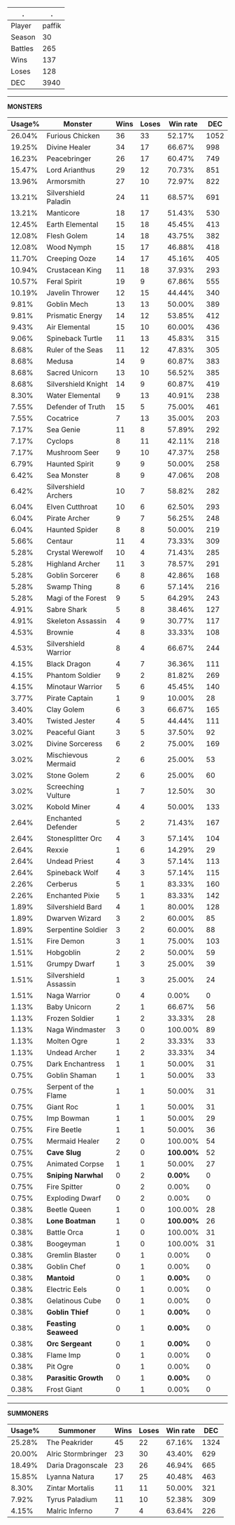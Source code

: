 .|.
|-|-
Player|paffik
Season|30
Battles|265
Wins|137
Loses|128
DEC|3940

---
**MONSTERS**

Usage%|Monster|Wins|Loses|Win rate|DEC|
-|-|-|-|-|-|
26.04%|Furious Chicken|36|33|52.17%|1052|
19.25%|Divine Healer|34|17|66.67%|998|
16.23%|Peacebringer|26|17|60.47%|749|
15.47%|Lord Arianthus|29|12|70.73%|851|
13.96%|Armorsmith|27|10|72.97%|822|
13.21%|Silvershield Paladin|24|11|68.57%|691|
13.21%|Manticore|18|17|51.43%|530|
12.45%|Earth Elemental|15|18|45.45%|413|
12.08%|Flesh Golem|14|18|43.75%|382|
12.08%|Wood Nymph|15|17|46.88%|418|
11.70%|Creeping Ooze|14|17|45.16%|405|
10.94%|Crustacean King|11|18|37.93%|293|
10.57%|Feral Spirit|19|9|67.86%|555|
10.19%|Javelin Thrower|12|15|44.44%|340|
9.81%|Goblin Mech|13|13|50.00%|389|
9.81%|Prismatic Energy|14|12|53.85%|412|
9.43%|Air Elemental|15|10|60.00%|436|
9.06%|Spineback Turtle|11|13|45.83%|315|
8.68%|Ruler of the Seas|11|12|47.83%|305|
8.68%|Medusa|14|9|60.87%|383|
8.68%|Sacred Unicorn|13|10|56.52%|385|
8.68%|Silvershield Knight|14|9|60.87%|419|
8.30%|Water Elemental|9|13|40.91%|238|
7.55%|Defender of Truth|15|5|75.00%|461|
7.55%|Cocatrice|7|13|35.00%|203|
7.17%|Sea Genie|11|8|57.89%|292|
7.17%|Cyclops|8|11|42.11%|218|
7.17%|Mushroom Seer|9|10|47.37%|258|
6.79%|Haunted Spirit|9|9|50.00%|258|
6.42%|Sea Monster|8|9|47.06%|208|
6.42%|Silvershield Archers|10|7|58.82%|282|
6.04%|Elven Cutthroat|10|6|62.50%|293|
6.04%|Pirate Archer|9|7|56.25%|248|
6.04%|Haunted Spider|8|8|50.00%|219|
5.66%|Centaur|11|4|73.33%|309|
5.28%|Crystal Werewolf|10|4|71.43%|285|
5.28%|Highland Archer|11|3|78.57%|291|
5.28%|Goblin Sorcerer|6|8|42.86%|168|
5.28%|Swamp Thing|8|6|57.14%|216|
5.28%|Magi of the Forest|9|5|64.29%|243|
4.91%|Sabre Shark|5|8|38.46%|127|
4.91%|Skeleton Assassin|4|9|30.77%|117|
4.53%|Brownie|4|8|33.33%|108|
4.53%|Silvershield Warrior|8|4|66.67%|244|
4.15%|Black Dragon|4|7|36.36%|111|
4.15%|Phantom Soldier|9|2|81.82%|269|
4.15%|Minotaur Warrior|5|6|45.45%|140|
3.77%|Pirate Captain|1|9|10.00%|28|
3.40%|Clay Golem|6|3|66.67%|165|
3.40%|Twisted Jester|4|5|44.44%|111|
3.02%|Peaceful Giant|3|5|37.50%|92|
3.02%|Divine Sorceress|6|2|75.00%|169|
3.02%|Mischievous Mermaid|2|6|25.00%|53|
3.02%|Stone Golem|2|6|25.00%|60|
3.02%|Screeching Vulture|1|7|12.50%|30|
3.02%|Kobold Miner|4|4|50.00%|133|
2.64%|Enchanted Defender|5|2|71.43%|167|
2.64%|Stonesplitter Orc|4|3|57.14%|104|
2.64%|Rexxie|1|6|14.29%|29|
2.64%|Undead Priest|4|3|57.14%|113|
2.64%|Spineback Wolf|4|3|57.14%|115|
2.26%|Cerberus|5|1|83.33%|160|
2.26%|Enchanted Pixie|5|1|83.33%|142|
1.89%|Silvershield Bard|4|1|80.00%|128|
1.89%|Dwarven Wizard|3|2|60.00%|85|
1.89%|Serpentine Soldier|3|2|60.00%|88|
1.51%|Fire Demon|3|1|75.00%|103|
1.51%|Hobgoblin|2|2|50.00%|59|
1.51%|Grumpy Dwarf|1|3|25.00%|39|
1.51%|Silvershield Assassin|1|3|25.00%|24|
1.51%|Naga Warrior|0|4|0.00%|0|
1.13%|Baby Unicorn|2|1|66.67%|56|
1.13%|Frozen Soldier|1|2|33.33%|28|
1.13%|Naga Windmaster|3|0|100.00%|89|
1.13%|Molten Ogre|1|2|33.33%|33|
1.13%|Undead Archer|1|2|33.33%|34|
0.75%|Dark Enchantress|1|1|50.00%|31|
0.75%|Goblin Shaman|1|1|50.00%|33|
0.75%|Serpent of the Flame|1|1|50.00%|31|
0.75%|Giant Roc|1|1|50.00%|31|
0.75%|Imp Bowman|1|1|50.00%|29|
0.75%|Fire Beetle|1|1|50.00%|36|
0.75%|Mermaid Healer|2|0|100.00%|54|
0.75%|**Cave Slug**|2|0|**100.00%**|52|
0.75%|Animated Corpse|1|1|50.00%|27|
0.75%|**Sniping Narwhal**|0|2|**0.00%**|0|
0.75%|Fire Spitter|0|2|0.00%|0|
0.75%|Exploding Dwarf|0|2|0.00%|0|
0.38%|Beetle Queen|1|0|100.00%|28|
0.38%|**Lone Boatman**|1|0|**100.00%**|26|
0.38%|Battle Orca|1|0|100.00%|31|
0.38%|Boogeyman|1|0|100.00%|31|
0.38%|Gremlin Blaster|0|1|0.00%|0|
0.38%|Goblin Chef|0|1|0.00%|0|
0.38%|**Mantoid**|0|1|**0.00%**|0|
0.38%|Electric Eels|0|1|0.00%|0|
0.38%|Gelatinous Cube|0|1|0.00%|0|
0.38%|**Goblin Thief**|0|1|**0.00%**|0|
0.38%|**Feasting Seaweed**|0|1|**0.00%**|0|
0.38%|**Orc Sergeant**|0|1|**0.00%**|0|
0.38%|Flame Imp|0|1|0.00%|0|
0.38%|Pit Ogre|0|1|0.00%|0|
0.38%|**Parasitic Growth**|0|1|**0.00%**|0|
0.38%|Frost Giant|0|1|0.00%|0|

---
**SUMMONERS**

Usage%|Summoner|Wins|Loses|Win rate|DEC|
-|-|-|-|-|-|
25.28%|The Peakrider|45|22|67.16%|1324|
20.00%|Alric Stormbringer|23|30|43.40%|629|
18.49%|Daria Dragonscale|23|26|46.94%|665|
15.85%|Lyanna Natura|17|25|40.48%|463|
8.30%|Zintar Mortalis|11|11|50.00%|321|
7.92%|Tyrus Paladium|11|10|52.38%|309|
4.15%|Malric Inferno|7|4|63.64%|226|

